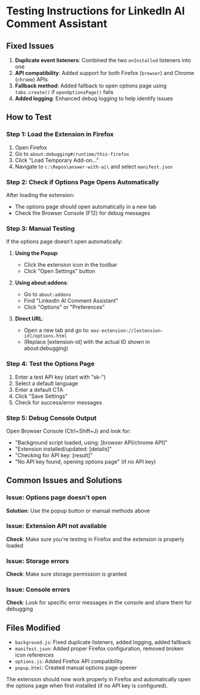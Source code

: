 # Testing Instructions for LinkedIn AI Comment Assistant

## Fixed Issues

1. **Duplicate event listeners**: Combined the two `onInstalled` listeners into one
2. **API compatibility**: Added support for both Firefox (`browser`) and Chrome (`chrome`) APIs
3. **Fallback method**: Added fallback to open options page using `tabs.create()` if `openOptionsPage()` fails
4. **Added logging**: Enhanced debug logging to help identify issues

## How to Test

### Step 1: Load the Extension in Firefox

1. Open Firefox
2. Go to `about:debugging#/runtime/this-firefox`
3. Click "Load Temporary Add-on..."
4. Navigate to `c:\Repos\answer-with-ai\` and select `manifest.json`

### Step 2: Check if Options Page Opens Automatically

After loading the extension:
- The options page should open automatically in a new tab
- Check the Browser Console (F12) for debug messages

### Step 3: Manual Testing

If the options page doesn't open automatically:

1. **Using the Popup**:
   - Click the extension icon in the toolbar
   - Click "Open Settings" button

2. **Using about:addons**:
   - Go to `about:addons`
   - Find "LinkedIn AI Comment Assistant"
   - Click "Options" or "Preferences"

3. **Direct URL**:
   - Open a new tab and go to: `moz-extension://[extension-id]/options.html`
   - (Replace [extension-id] with the actual ID shown in about:debugging)

### Step 4: Test the Options Page

1. Enter a test API key (start with "sk-")
2. Select a default language
3. Enter a default CTA
4. Click "Save Settings"
5. Check for success/error messages

### Step 5: Debug Console Output

Open Browser Console (Ctrl+Shift+J) and look for:
- "Background script loaded, using: [browser API/chrome API]"
- "Extension installed/updated: [details]"
- "Checking for API key: [result]"
- "No API key found, opening options page" (if no API key)

## Common Issues and Solutions

### Issue: Options page doesn't open
**Solution**: Use the popup button or manual methods above

### Issue: Extension API not available
**Check**: Make sure you're testing in Firefox and the extension is properly loaded

### Issue: Storage errors
**Check**: Make sure storage permission is granted

### Issue: Console errors
**Check**: Look for specific error messages in the console and share them for debugging

## Files Modified

- `background.js`: Fixed duplicate listeners, added logging, added fallback
- `manifest.json`: Added proper Firefox configuration, removed broken icon references
- `options.js`: Added Firefox API compatibility
- `popup.html`: Created manual options page opener

The extension should now work properly in Firefox and automatically open the options page when first installed (if no API key is configured).
